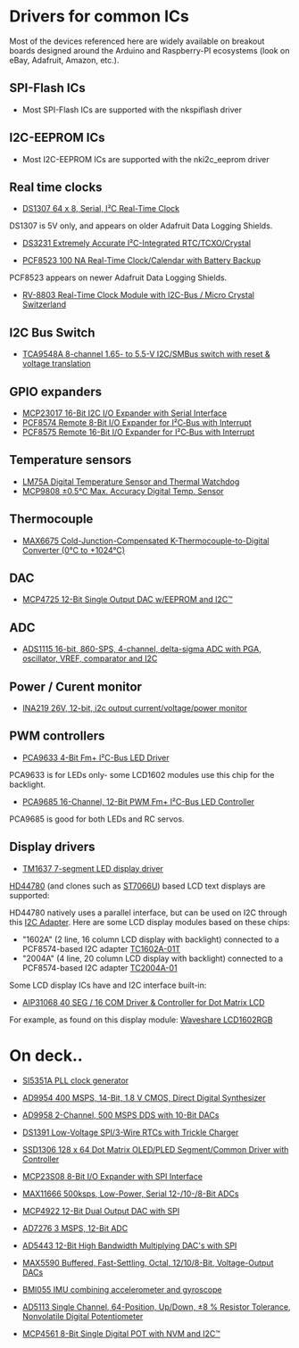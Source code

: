 # Drivers for common ICs

Most of the devices referenced here are widely available on breakout boards
designed around the Arduino and Raspberry-PI ecosystems (look on eBay,
Adafruit, Amazon, etc.).

## SPI-Flash ICs

* Most SPI-Flash ICs are supported with the nkspiflash driver

## I2C-EEPROM ICs

* Most I2C-EEPROM ICs are supported with the nki2c_eeprom driver

## Real time clocks

* [DS1307 64 x 8, Serial, I²C Real-Time Clock](https://www.maximintegrated.com/en/products/analog/real-time-clocks/DS1307.html)

DS1307 is 5V only, and appears on older Adafruit Data Logging Shields.

* [DS3231 Extremely Accurate I²C-Integrated RTC/TCXO/Crystal](https://www.maximintegrated.com/en/products/analog/real-time-clocks/DS3231.html)

* [PCF8523 100 NA Real-Time Clock/Calendar with Battery Backup](https://www.nxp.com/products/peripherals-and-logic/signal-chain/real-time-clocks/rtcs-with-ic-bus/100-na-real-time-clock-calendar-with-battery-backup:PCF8523)

PCF8523 appears on newer Adafruit Data Logging Shields.

* [RV-8803 Real-Time Clock Module with I2C-Bus / Micro Crystal Switzerland](https://www.microcrystal.com/fileadmin/Media/Products/RTC/App.Manual/RV-8803-C7_App-Manual.pdf)

## I2C Bus Switch

* [TCA9548A 8-channel 1.65- to 5.5-V I2C/SMBus switch with reset & voltage translation](https://www.ti.com/product/TCA9548A)

## GPIO expanders

* [MCP23017 16-Bit I2C I/O Expander with Serial Interface](https://www.microchip.com/en-us/product/mcp23017)
* [PCF8574 Remote 8-Bit I/O Expander for I²C‑Bus with Interrupt](https://www.nxp.com/products/interfaces/ic-spi-serial-interface-devices/ic-general-purpose-i-o/remote-8-bit-i-o-expander-for-icbus-with-interrupt:PCF8574_74A)
* [PCF8575 Remote 16-Bit I/O Expander for I²C‑Bus with Interrupt](https://www.nxp.com/products/interfaces/ic-spi-serial-interface-devices/ic-general-purpose-i-o/remote-16-bit-i-o-expander-for-i178c-bus:PCF8575)

## Temperature sensors

* [LM75A Digital Temperature Sensor and Thermal Watchdog](https://www.nxp.com/products/sensors/ic-digital-temperature-sensors/digital-temperature-sensor-and-thermal-watchdog:LM75A)
* [MCP9808 ±0.5°C Max. Accuracy Digital Temp. Sensor](https://www.microchip.com/en-us/product/MCP9808)

## Thermocouple

* [MAX6675 Cold-Junction-Compensated K-Thermocouple-to-Digital Converter (0°C to +1024°C)](https://www.maximintegrated.com/en/products/interface/signal-integrity/MAX6675.html)

## DAC

* [MCP4725 12-Bit Single Output DAC w/EEPROM and I2C™](https://www.microchip.com/en-us/product/MCP4725)

## ADC

* [ADS1115 16-bit, 860-SPS, 4-channel, delta-sigma ADC with PGA, oscillator, VREF, comparator and I2C](https://www.ti.com/product/ADS1115)

## Power / Curent monitor

* [INA219 26V, 12-bit, i2c output current/voltage/power monitor](https://www.ti.com/product/INA219)

## PWM controllers

* [PCA9633 4-Bit Fm+ I²C-Bus LED Driver](https://www.nxp.com/products/power-management/lighting-driver-and-controller-ics/ic-led-controllers/4-bit-fm-plus-ic-bus-led-driver:PCA9633)

PCA9633 is for LEDs only- some LCD1602 modules use this chip for the backlight.

* [PCA9685 16-Channel, 12-Bit PWM Fm+ I²C-Bus LED Controller](https://www.nxp.com/products/power-management/lighting-driver-and-controller-ics/ic-led-controllers/16-channel-12-bit-pwm-fm-plus-ic-bus-led-controller:PCA9685)

PCA9685 is good for both LEDs and RC servos.

## Display drivers

* [TM1637 7-segment LED display driver](https://www.mcielectronics.cl/website_MCI/static/documents/Datasheet_TM1637.pdf)

[HD44780](https://www.sparkfun.com/datasheets/LCD/HD44780.pdf) (and clones such as [ST7066U](https://www.newhavendisplay.com/app_notes/ST7066U.pdf)) based LCD text displays are supported:

HD44780 natively uses a parallel interface, but can be used on I2C through
this [I2C Adapter](http://www.handsontec.com/dataspecs/module/I2C_1602_LCD.pdf). 
Here are some LCD display modules based on these chips:

* "1602A" (2 line, 16 column LCD display with backlight) connected to a PCF8574-based I2C adapter [TC1602A-01T](https://cdn-shop.adafruit.com/datasheets/TC1602A-01T.pdf)
* "2004A" (4 line, 20 column LCD display with backlight) connected to a PCF8574-based I2C adapter [TC2004A-01](https://cdn-shop.adafruit.com/datasheets/TC2004A-01.pdf)

Some LCD display ICs have and I2C interface built-in:

* [AIP31068 40 SEG / 16 COM Driver & Controller for Dot Matrix LCD](https://www.newhavendisplay.com/resources_dataFiles/datasheets/LCDs/AiP31068.pdf)

For example, as found on this display module: [Waveshare LCD1602RGB](https://www.waveshare.com/lcd1602-rgb-module.htm)

# On deck..

* [SI5351A PLL clock generator](https://cdn-shop.adafruit.com/datasheets/Si5351.pdf)

* [AD9954 400 MSPS, 14-Bit, 1.8 V CMOS, Direct Digital Synthesizer](https://www.analog.com/en/products/ad9954.html)
* [AD9958 2-Channel, 500 MSPS DDS with 10-Bit DACs](https://www.analog.com/en/products/ad9958.html)

* [DS1391 Low-Voltage SPI/3-Wire RTCs with Trickle Charger](https://www.maximintegrated.com/en/products/analog/real-time-clocks/DS1391.html)

* [SSD1306 128 x 64 Dot Matrix OLED/PLED Segment/Common Driver with Controller](https://cdn-shop.adafruit.com/datasheets/SSD1306.pdf)

* [MCP23S08 8-Bit I/O Expander with SPI Interface](https://ww1.microchip.com/downloads/en/DeviceDoc/MCP23008-MCP23S08-Data-Sheet-20001919F.pdf)

* [MAX11666 500ksps, Low-Power, Serial 12-/10-/8-Bit ADCs](https://www.maximintegrated.com/en/products/analog/data-converters/analog-to-digital-converters/MAX11666.html)
* [MCP4922 12-Bit Dual Output DAC with SPI](https://www.microchip.com/en-us/product/MCP4922)
* [AD7276 3 MSPS, 12-Bit ADC](https://www.analog.com/en/products/ad7276.html)
* [AD5443 12-Bit High Bandwidth Multiplying DAC's with SPI](https://www.analog.com/en/products/ad5443.html)
* [MAX5590 Buffered, Fast-Settling, Octal, 12/10/8-Bit, Voltage-Output DACs](https://www.maximintegrated.com/en/products/analog/data-converters/digital-to-analog-converters/MAX5590.html)

* [BMI055 IMU combining accelerometer and gyroscope](https://www.bosch-sensortec.com/products/motion-sensors/imus/bmi055/)

* [AD5113 Single Channel, 64-Position, Up/Down, ±8 % Resistor Tolerance, Nonvolatile Digital Potentiometer](https://www.analog.com/en/products/ad5113.html)
* [MCP4561 8-Bit Single Digital POT with NVM and I2C™](https://www.microchip.com/en-us/product/MCP4561)
